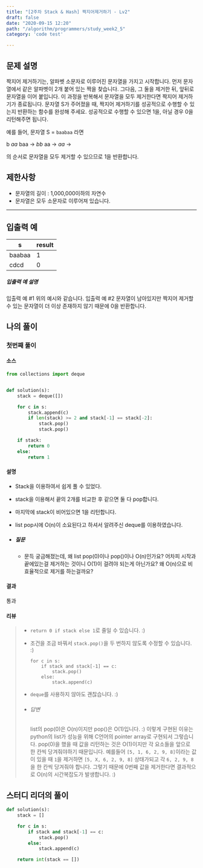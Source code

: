 ```yaml
---
title: "[2주차 Stack & Hash] 짝지어제거하기 - Lv2"
draft: false
date: "2020-09-15 12:20"
path: "/algorithm/programmers/study_week2_5"
category: 'code test'

---
```


## 문제 설명

짝지어 제거하기는, 알파벳 소문자로 이루어진 문자열을 가지고 시작합니다. 먼저 문자열에서 같은 알파벳이 2개 붙어 있는 짝을 찾습니다. 그다음, 그 둘을 제거한 뒤, 앞뒤로 문자열을 이어 붙입니다. 이 과정을 반복해서 문자열을 모두 제거한다면 짝지어 제거하기가 종료됩니다. 문자열 S가 주어졌을 때, 짝지어 제거하기를 성공적으로 수행할 수 있는지 반환하는 함수를 완성해 주세요. 성공적으로 수행할 수 있으면 1을, 아닐 경우 0을 리턴해주면 됩니다.

예를 들어, 문자열 S = `baabaa` 라면

b *aa* baa → *bb* aa → *aa* →

의 순서로 문자열을 모두 제거할 수 있으므로 1을 반환합니다.

## 제한사항

- 문자열의 길이 : 1,000,000이하의 자연수
- 문자열은 모두 소문자로 이루어져 있습니다.

------

## 입출력 예

| s      | result |
| ------ | ------ |
| baabaa | 1      |
| cdcd   | 0      |

##### 입출력 예 설명

입출력 예 #1
위의 예시와 같습니다.
입출력 예 #2
문자열이 남아있지만 짝지어 제거할 수 있는 문자열이 더 이상 존재하지 않기 때문에 0을 반환합니다.



## 나의 풀이

### 첫번째 풀이

#### 소스

```python
from collections import deque


def solution(s):
    stack = deque([])

    for c in s:
        stack.append(c)
        if len(stack) >= 2 and stack[-1] == stack[-2]:
            stack.pop()
            stack.pop()

    if stack:
        return 0
    else:
        return 1
```

#### 설명

- Stack을 이용하여서 쉽게 풀 수 있었다.

- stack을 이용해서 끝의 2개를 비교한 후 같으면 둘 다 pop합니다.

- 마지막에 stack이 비어있으면 1을 리턴합니다.

- list pop시에 O(n)이 소요된다고 하셔서 알려주신 deque를 이용하였습니다.

- ##### 질문

  - 문득 궁금해졌는데, 왜 list pop(0)이나 pop()이나 O(n)인가요? 어차피 시작과 끝에있는걸 제거하는 것이니 O(1)이 걸려야 되는게 아닌가요?
    왜 O(n)으로 비효율적으로 제거를 하는걸까요?

#### 결과

통과

#### 리뷰

> - `return 0 if stack else 1`로 줄일 수 있습니다. :)
>
> - 조건을 조금 바꿔서 `stack.pop()`을 두 번하지 않도록 수정할 수 있습니다. :)
>
>   ```
>   for c in s:
>       if stack and stack[-1] == c:
>           stack.pop()
>       else:
>           stack.append(c)
>   ```
>
> - `deque`를 사용하지 않아도 괜찮습니다. :)
>
> - ###### 답변
>
>   list의 pop(0)은 O(n)이지만 pop()은 O(1)입니다. :)
>   이렇게 구현된 이유는 python의 list가 성능을 위해 C언어의 pointer array로 구현되서 그렇습니다.
>   pop(0)을 했을 때 값을 리턴하는 것은 O(1)이지만 각 요소들을 앞으로 한 칸씩 당겨줘야하기 때문입니다.
>   예를들어 `[5, 1, 6, 2, 9, 8]`이라는 값이 있을 때 `1`을 제거하면 `[5, X, 6, 2, 9, 8]` 상태가되고 각 `6, 2, 9, 8`을 한 칸씩 당겨줘야 합니다.
>   그렇기 때문에 0번째 값을 제거한다면 결과적으로 O(n)의 시간복잡도가 발생합니다. :)



## 스터디 리더의 풀이

```python
def solution(s):
    stack = []

    for c in s:
        if stack and stack[-1] == c:
            stack.pop()
        else:
            stack.append(c)

    return int(stack == [])
```